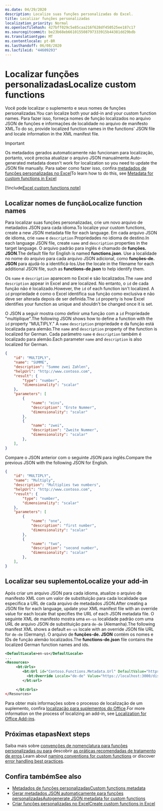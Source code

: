 ```yaml
---
ms.date: 04/29/2020
description: Localize suas funções personalizadas do Excel.
title: Localizar funções personalizadas
localization_priority: Normal
ms.openlocfilehash: 427bff029c5e85caa216f628df450525ee187c17
ms.sourcegitcommit: be23b68eb661015508797333915b44381dd29bdb
ms.translationtype: MT
ms.contentlocale: pt-BR
ms.lasthandoff: 06/08/2020
ms.locfileid: "44609293"
---
```

# <a name="localize-custom-functions"></a><span data-ttu-id="8b90c-103">Localizar funções personalizadas</span><span class="sxs-lookup"><span data-stu-id="8b90c-103">Localize custom functions</span></span>

<span data-ttu-id="8b90c-104">Você pode localizar o suplemento e seus nomes de funções personalizadas.</span><span class="sxs-lookup"><span data-stu-id="8b90c-104">You can localize both your add-in and your custom function names.</span></span> <span data-ttu-id="8b90c-105">Para fazer isso, forneça nomes de função localizados no arquivo JSON de funções e informações de localidade no arquivo de manifesto XML.</span><span class="sxs-lookup"><span data-stu-id="8b90c-105">To do so, provide localized function names in the functions' JSON file and locale information in the XML manifest file.</span></span>

>[!IMPORTANT]
> <span data-ttu-id="8b90c-106">Os metadados gerados automaticamente não funcionam para localização, portanto, você precisa atualizar o arquivo JSON manualmente.</span><span class="sxs-lookup"><span data-stu-id="8b90c-106">Auto-generated metadata doesn't work for localization so you need to update the JSON file manually.</span></span> <span data-ttu-id="8b90c-107">Para saber como fazer isso, confira [metadados de funções personalizadas no Excel](custom-functions-json.md)</span><span class="sxs-lookup"><span data-stu-id="8b90c-107">To learn how to do this, see [Metadata for custom functions in Excel](custom-functions-json.md)</span></span>

[!include[Excel custom functions note](../includes/excel-custom-functions-note.md)]

## <a name="localize-function-names"></a><span data-ttu-id="8b90c-108">Localizar nomes de função</span><span class="sxs-lookup"><span data-stu-id="8b90c-108">Localize function names</span></span>

<span data-ttu-id="8b90c-109">Para localizar suas funções personalizadas, crie um novo arquivo de metadados JSON para cada idioma.</span><span class="sxs-lookup"><span data-stu-id="8b90c-109">To localize your custom functions, create a new JSON metadata file for each language.</span></span> <span data-ttu-id="8b90c-110">Em cada arquivo JSON de idioma, crie `name` e `description` Propriedades no idioma de destino.</span><span class="sxs-lookup"><span data-stu-id="8b90c-110">In each language JSON file, create `name` and `description` properties in the target language.</span></span> <span data-ttu-id="8b90c-111">O arquivo padrão para inglês é chamado de **funções. JSON**.</span><span class="sxs-lookup"><span data-stu-id="8b90c-111">The default file for English is named **functions.json**.</span></span> <span data-ttu-id="8b90c-112">Use a localidade no nome do arquivo para cada arquivo JSON adicional, como **funções-de. JSON** para ajudá-lo a identificá-los.</span><span class="sxs-lookup"><span data-stu-id="8b90c-112">Use the locale in the filename for each additional JSON file, such as **functions-de.json** to help identify them.</span></span>

<span data-ttu-id="8b90c-113">Os `name` e `description` aparecem no Excel e são localizados.</span><span class="sxs-lookup"><span data-stu-id="8b90c-113">The `name` and `description` appear in Excel and are localized.</span></span> <span data-ttu-id="8b90c-114">No entanto, o `id` de cada função não é localizado.</span><span class="sxs-lookup"><span data-stu-id="8b90c-114">However, the `id` of each function isn't localized.</span></span> <span data-ttu-id="8b90c-115">A `id` propriedade é como o Excel identifica sua função como exclusiva e não deve ser alterada depois de ser definida.</span><span class="sxs-lookup"><span data-stu-id="8b90c-115">The `id` property is how Excel identifies your function as unique and shouldn't be changed once it is set.</span></span>

<span data-ttu-id="8b90c-116">O JSON a seguir mostra como definir uma função com a `id` Propriedade "multiplique".</span><span class="sxs-lookup"><span data-stu-id="8b90c-116">The following JSON shows how to define a function with the `id` property "MULTIPLY."</span></span> <span data-ttu-id="8b90c-117">A `name` `description` propriedade e da função está localizada para alemão.</span><span class="sxs-lookup"><span data-stu-id="8b90c-117">The `name` and `description` property of the function is localized for German.</span></span> <span data-ttu-id="8b90c-118">Cada parâmetro `name` e `description` também é localizado para alemão.</span><span class="sxs-lookup"><span data-stu-id="8b90c-118">Each parameter `name` and `description` is also localized for German.</span></span>

```JSON
{
    "id": "MULTIPLY",
    "name": "SUMME",
    "description": "Summe zwei Zahlen",
    "helpUrl": "http://www.contoso.com",
    "result": {
        "type": "number",
        "dimensionality": "scalar"
    },
    "parameters": [
        {
            "name": "eins",
            "description": "Erste Nummer",
            "dimensionality": "scalar"
        },
        {
            "name": "zwei",
            "description": "Zweite Nummer",
            "dimensionality": "scalar"
        },
    ],
}
```

<span data-ttu-id="8b90c-119">Compare o JSON anterior com o seguinte JSON para inglês.</span><span class="sxs-lookup"><span data-stu-id="8b90c-119">Compare the previous JSON with the following JSON for English.</span></span>

```JSON
{
    "id": "MULTIPLY",
    "name": "Multiply",
    "description": "Multiplies two numbers",
    "helpUrl": "http://www.contoso.com",
    "result": {
        "type": "number",
        "dimensionality": "scalar"
    },
    "parameters": [
        {
            "name": "one",
            "description": "first number",
            "dimensionality": "scalar"
        },
        {
            "name": "two",
            "description": "second number",
            "dimensionality": "scalar"
        },
    ],
}
```

## <a name="localize-your-add-in"></a><span data-ttu-id="8b90c-120">Localizar seu suplemento</span><span class="sxs-lookup"><span data-stu-id="8b90c-120">Localize your add-in</span></span>

<span data-ttu-id="8b90c-121">Após criar um arquivo JSON para cada idioma, atualize o arquivo de manifesto XML com um valor de substituição para cada localidade que especifica a URL de cada arquivo de metadados JSON.</span><span class="sxs-lookup"><span data-stu-id="8b90c-121">After creating a JSON file for each language, update your XML manifest file with an override value for each locale that specifies the URL of each JSON metadata file.</span></span> <span data-ttu-id="8b90c-122">O seguinte XML de manifesto mostra uma `en-us` localidade padrão com uma URL de arquivo JSON de substituição para `de-de` (Alemanha).</span><span class="sxs-lookup"><span data-stu-id="8b90c-122">The following manifest XML shows a default `en-us` locale with an override JSON file URL for `de-de` (Germany).</span></span> <span data-ttu-id="8b90c-123">O arquivo de **funções-de. JSON** contém os nomes e IDs de função alemão localizados.</span><span class="sxs-lookup"><span data-stu-id="8b90c-123">The **functions-de.json** file contains the localized German function names and ids.</span></span>

```XML
<DefaultLocale>en-us</DefaultLocale>
...
<Resources>
     <bt:Urls>
        <bt:Url id="Contoso.Functions.Metadata.Url" DefaultValue="https://localhost:3000/dist/functions.json"/>
          <bt:Override Locale="de-de" Value="https://localhost:3000/dist/functions-de.json" />
        </bt:url>
        
     </bt:Urls>
</Resources>
```

<span data-ttu-id="8b90c-124">Para obter mais informações sobre o processo de localização de um suplemento, confira [localização para suplementos do Office](../develop/localization.md#control-localization-from-the-manifest).</span><span class="sxs-lookup"><span data-stu-id="8b90c-124">For more information on the process of localizing an add-in, see [Localization for Office Add-ins](../develop/localization.md#control-localization-from-the-manifest).</span></span>

## <a name="next-steps"></a><span data-ttu-id="8b90c-125">Próximas etapas</span><span class="sxs-lookup"><span data-stu-id="8b90c-125">Next steps</span></span>
<span data-ttu-id="8b90c-126">Saiba mais sobre [convenções de nomenclatura para funções personalizadas ou para](custom-functions-naming.md) descobrir [as práticas recomendadas de tratamento de erros](custom-functions-errors.md).</span><span class="sxs-lookup"><span data-stu-id="8b90c-126">Learn about [naming conventions for custom functions](custom-functions-naming.md) or discover [error handling best practices](custom-functions-errors.md).</span></span>

## <a name="see-also"></a><span data-ttu-id="8b90c-127">Confira também</span><span class="sxs-lookup"><span data-stu-id="8b90c-127">See also</span></span>

* [<span data-ttu-id="8b90c-128">Metadados de funções personalizadas</span><span class="sxs-lookup"><span data-stu-id="8b90c-128">Custom functions metadata</span></span>](custom-functions-json.md)
* [<span data-ttu-id="8b90c-129">Gerar metadados JSON automaticamente para funções personalizadas</span><span class="sxs-lookup"><span data-stu-id="8b90c-129">Autogenerate JSON metadata for custom functions</span></span>](custom-functions-json-autogeneration.md)
* [<span data-ttu-id="8b90c-130">Criar funções personalizadas no Excel</span><span class="sxs-lookup"><span data-stu-id="8b90c-130">Create custom functions in Excel</span></span>](custom-functions-overview.md)

